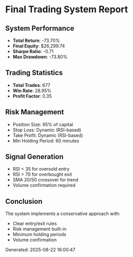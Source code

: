 
# Final Trading System Report

## System Performance
- **Total Return**: -73.70%
- **Final Equity**: $26,299.74
- **Sharpe Ratio**: -0.71
- **Max Drawdown**: -73.80%

## Trading Statistics
- **Total Trades**: 677
- **Win Rate**: 28.95%
- **Profit Factor**: 0.35

## Risk Management
- Position Size: 95% of capital
- Stop Loss: Dynamic (RSI-based)
- Take Profit: Dynamic (RSI-based)
- Min Holding Period: 60 minutes

## Signal Generation
- RSI < 35 for oversold entry
- RSI > 70 for overbought exit
- SMA 20/50 crossover for trend
- Volume confirmation required

## Conclusion
The system implements a conservative approach with:
- Clear entry/exit rules
- Risk management built-in
- Minimum holding periods
- Volume confirmation

Generated: 2025-08-22 16:00:47
